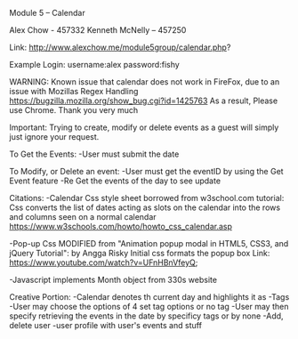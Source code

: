 Module 5 – Calendar

Alex Chow - 457332
Kenneth McNelly – 457250

Link:
http://www.alexchow.me/module5group/calendar.php?

Example Login:
username:alex
password:fishy

WARNING:
Known issue that calendar does not work in FireFox, due to an issue with Mozillas Regex Handling
https://bugzilla.mozilla.org/show_bug.cgi?id=1425763
As a result, Please use Chrome. Thank you very much

Important:
Trying to create, modify or delete events as a guest will simply just ignore your request.

To Get the Events:
-User must submit the date 

To Modify, or Delete an event:
-User must get the eventID by using the Get Event feature 
-Re Get the events of the day to see update

Citations:
-Calendar Css style sheet borrowed from w3school.com tutorial:
Css converts the list of dates acting as slots on the calendar into the rows and columns seen on a normal calendar
https://www.w3schools.com/howto/howto_css_calendar.asp

-Pop-up Css MODIFIED from "Animation popup modal in HTML5, CSS3, and jQuery Tutorial":
by Angga Risky
Initial css formats the popup box 
Link: https://www.youtube.com/watch?v=UFnHBnVfeyQ;

-Javascript implements Month object from 330s website



Creative Portion: 
    -Calendar denotes th current day and highlights it as 
    -Tags
    	-User may choose the options of 4 set tag options or no tag
    	-User may then specify retrieving the events in the date by specificy tags or by none
    -Add, delete user
    -user profile with user's events and stuff
